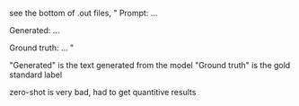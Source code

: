 see the bottom of .out files, 
"
Prompt: ...

Generated: ... 

Ground truth: ...
"

"Generated" is the text generated from the model
"Ground truth" is the gold standard label

zero-shot is very bad, had to get quantitive results
